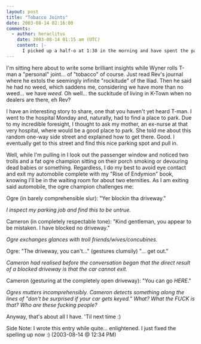 ```yaml
---
layout: post
title: "Tobacco Joints"
date: 2003-08-14 02:16:00
comments:
  - author: heraclitus
    date: 2003-08-14 01:15 am (UTC)
    content: |-
      I picked up a half-o at 1:30 in the morning and have spent the past two and a half hours smoking quantities of it. Hah!
---
```


I'm sitting here about to write some brilliant insights while Wyner rolls T-man a "personal" joint... of "tobacco" of course. Just read Rev's journal where he extols the seemingly infinite "rockitude" of the Iliad. Then he said he had no weed, which saddens me, considering we have more than no weed... we have <i>weed</i>. Oh well... the suckitude of living in K-Town when no dealers are there, eh Rev?

<!--more-->

I have an interesting story to share, one that you haven't yet heard T-man. I went to the hospital Monday and, naturally, had to find a place to park. Due to my incredible foresight, I thought to ask my mother, an ex-nurse at that very hospital, where would be a good place to park. She told me about this random one-way side street and explained how to get there. Good. I eventually get to this street and find this nice parking spot and pull in.

Well, while I'm pulling in I look out the passenger window and noticed two trolls and a fat ogre champion sitting on their porch smoking or devouring dead babies or something. Regardless, I do my best to avoid eye contact and exit my automobile complete with my "Rise of Endymion" book, knowing I'll be in the waiting room for about two eternities. As I am exiting said automobile, the ogre champion challenges me:

Ogre (in barely comprehensible slur): "Yer blockin tha driveway."

<i>I inspect my parking job and find this to be untrue.</i>

Cameron (in completely respectable tone): "Kind gentleman, you appear to be mistaken. I have blocked no driveway."

<i>Ogre exchanges glances with troll friends/wives/concubines.</i>

Ogre: "The driveway, you can't..." (gestures clumsily) "... get out."

<i>Cameron had realised before the conversation began that the direct result of a blocked driveway is that the car cannot exit.</i>

Cameron (gesturing at the completely open driveway): "You can go <i>HERE</i>."

<i>Ogres mutters incomprehensibly. Cameron detects something along the lines of "don't be surprised if your car gets keyed." What? What the <i>FUCK</i> is that? Who are these fucking people?</i>

Anyway, that's about all I have. 'Til next time :)

Side Note: I wrote this entry while quite... enlightened. I just fixed the spelling up now :) (2003-08-14 @ 12:34 PM)
